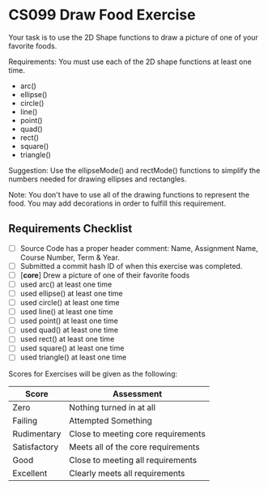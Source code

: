
# CS099 Draw Food Exercise

Your task is to use the 2D Shape functions to draw a picture of one of your favorite foods.


Requirements:
You must use each of the 2D shape functions at least one time.

- arc()
- ellipse()
- circle()
- line()
- point()
- quad()
- rect()
- square()
- triangle()

Suggestion: Use the ellipseMode() and rectMode() functions to simplify the numbers needed for drawing ellipses and rectangles.

Note: You don't have to use all of the drawing functions to represent the food. You may add decorations in order to fulfill this requirement.

## Requirements Checklist

- [ ] Source Code has a proper header comment: Name, Assignment Name, Course Number, Term & Year.
- [ ] Submitted a commit hash ID of when this exercise was completed.
- [ ] [**core**] Drew a picture of one of their favorite foods
- [ ] used arc() at least one time
- [ ] used ellipse() at least one time
- [ ] used circle() at least one time
- [ ] used line() at least one time
- [ ] used point() at least one time
- [ ] used quad() at least one time
- [ ] used rect() at least one time
- [ ] used square() at least one time
- [ ] used triangle() at least one time

Scores for Exercises will be given as the following:

Score        | Assessment
------------ | ----------
Zero         | Nothing turned in at all
Failing      | Attempted Something
Rudimentary  | Close to meeting core requirements
Satisfactory | Meets all of the core requirements
Good         | Close to meeting all requirements
Excellent    | Clearly meets all requirements


